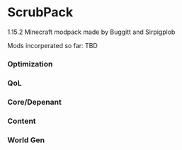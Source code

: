 # ScrubPack
1.15.2 Minecraft modpack made by Buggitt and Sirpigplob

Mods incorperated so far:
TBD
### Optimization

### QoL

### Core/Depenant

### Content

### World Gen
